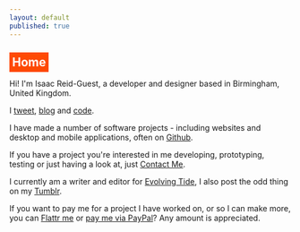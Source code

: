 ```yaml
---
layout: default
published: true
---
```


<h2><a href="#" style="color: inherit; text-decoration: inherit; background-color: #fe4902; color:white; padding: 5px;">Home</a></h2>

Hi! I'm <span class="non-mobile-hide mobile-display-inline">Isaac Reid-Guest, </span>a developer and designer based in Birmingham, United Kingdom.

I <a href="http://twitter.com/{{site.twitter_username}}">tweet</a>, <a href="/blog/">blog</a> and <a href="/code/">code</a>.

I have made a number of software projects - including websites and desktop and mobile applications, often on <a href="https://github.com/ir-g?tab=repositories">Github</a>.

If you have a project you're interested in me developing, prototyping, testing or just having a look at, just <a href="/contact/">Contact Me</a>.




I currently am a writer and editor for [Evolving Tide](https://medium.com/evolving-tide), I also post the odd thing on my [Tumblr](http://tumblr.ir-g.uk/).

If you want to pay me for a project I have worked on, or so I can make more, you can [Flattr me](https://flattr.com/submit/auto?fid=vo6rze&url=http%3A%2F%2Fir-g.uk) or [pay me via PayPal](https://paypal.me/irg)? Any amount is appreciated.
